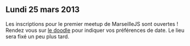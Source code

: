 ## Lundi 25 mars 2013


<p>
  Les inscriptions pour le premier meetup de MarseilleJS sont ouvertes !
  Rendez vous sur <a href="http://doodle.com/wpk2bdw7ruh6zt5x">le doodle</a>
  pour indiquer vos préférences de date. Le lieu sera fixé un peu plus tard.
</p>
